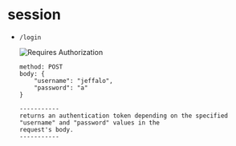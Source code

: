 # session

- `/login`

	![Requires Authorization](https://img.shields.io/badge/requires_authorization-no-blue)
	```
	method: POST
	body: {
		"username": "jeffalo",
		"password": "a"
	}

	-----------
	returns an authentication token depending on the specified "username" and "password" values in the
	request's body.
	-----------
	```

